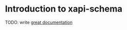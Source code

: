 # Introduction to xapi-schema

TODO: write [great documentation](http://jacobian.org/writing/what-to-write/)
